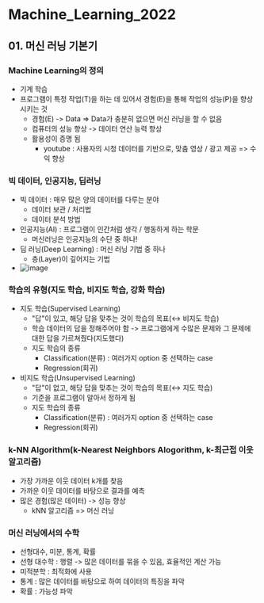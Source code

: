 # Machine_Learning_2022

## 01. 머신 러닝 기본기

### Machine Learning의 정의
  - 기계 학습
  - 프로그램이 특정 작업(T)을 하는 데 있어서 경험(E)을 통해 작업의 성능(P)을 향상시키는 것
    - 경험(E) -> Data => Data가 충분히 없으면 머신 러닝을 할 수 없음
    - 컴퓨터의 성능 향상 -> 데이터 연산 능력 향상
    - 활용성이 증명 됨 
      - youtube : 사용자의 시청 데이터를 기반으로, 맞춤 영상 / 광고 제공 => 수익 향상

### 빅 데이터, 인공지능, 딥러닝
  - 빅 데이터 : 매우 많은 양의 데이터를 다루는 분야
    - 데이터 보관 / 처리법
    - 데이터 분석 방법
  - 인공지능(AI) : 프로그램이 인간처럼 생각 / 행동하게 하는 학문
    - 머신러닝은 인공지능의 수단 중 하나!
  - 딥 러닝(Deep Learning) : 머신 러닝 기법 중 하나
    - 층(Layer)이 깊어지는 기법
  - ![image](https://user-images.githubusercontent.com/79882248/172270497-e7e586c2-d046-45b4-ab1d-5c3fc413ec69.png)

### 학습의 유형(지도 학습, 비지도 학습, 강화 학습)
  - 지도 학습(Supervised Learning)
    - "답"이 있고, 해당 답을 맞추는 것이 학습의 목표(↔ 비지도 학습)
    - 학습 데이터의 답을 정해주어야 함 -> 프로그램에게 수많은 문제와 그 문제에 대한 답을 가르쳐줬다(지도했다)
    - 지도 학습의 종류
      - Classification(분류) : 여러가지 option 중 선택하는 case
      - Regression(회귀)
  - 비지도 학습(Unsupervised Learning)
    - "답"이 없고, 해당 답을 맞추는 것이 학습의 목표(↔ 지도 학습)
    - 기준을 프로그램이 알아서 정하게 됨
    - 지도 학습의 종류
      - Classification(분류) : 여러가지 option 중 선택하는 case
      - Regression(회귀)

### k-NN Algorithm(k-Nearest Neighbors Alogorithm, k-최근접 이웃 알고리즘)
  - 가장 가까운 이웃 데이터 k개를 찾음
  - 가까운 이웃 데이터를 바탕으로 결과를 예측
  - 많은 경험(많은 데이터) -> 성능 향상
    - kNN 알고리즘 => 머신 러닝

### 머신 러닝에서의 수학
  - 선형대수, 미분, 통계, 확률
  - 선형 대수학 : 행렬 -> 많은 데이터를 묶을 수 있음, 효율적인 계산 가능
  - 미적분학 : 최적화에 사용
  - 통계 : 많은 데이터를 바탕으로 하여 데이터의 특징을 파악
  - 확률 : 가능성 파악
